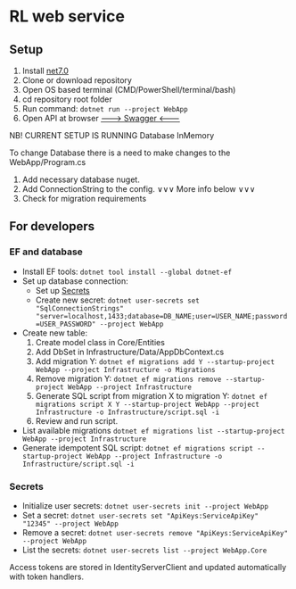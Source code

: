 # RL web service

## Setup
1. Install [net7.0](https://dotnet.microsoft.com/en-us/download/dotnet/7.0)
2. Clone or download repository
3. Open OS based terminal (CMD/PowerShell/terminal/bash)
4. cd repository root folder
5. Run command: `dotnet run --project WebApp`
6. Open API at browser [---> Swagger <---](http://localhost:5220/swagger)

NB! CURRENT SETUP IS RUNNING Database InMemory 

To change Database there is a need to make changes to the WebApp/Program.cs
1. Add necessary database nuget.
2. Add ConnectionString to the config. ∨∨∨ More info below ∨∨∨
3. Check for migration requirements


## For developers

### EF and database
* Install EF tools: `dotnet tool install --global dotnet-ef`
* Set up database connection:
    * Set up [Secrets](#secrets)
    * Create new secret: `dotnet user-secrets set "SqlConnectionStrings" "server=localhost,1433;database=DB_NAME;user=USER_NAME;password=USER_PASSWORD" --project WebApp`
* Create new table:
    1. Create model class in Core/Entities
    2. Add DbSet in Infrastructure/Data/AppDbContext.cs
    3. Add migration Y: `dotnet ef migrations add Y --startup-project WebApp --project Infrastructure -o Migrations`
    4. Remove migration Y: `dotnet ef migrations remove --startup-project WebApp --project Infrastructure`
    5. Generate SQL script from migration X to migration Y: `dotnet ef migrations script X Y --startup-project WebApp --project Infrastructure -o Infrastructure/script.sql -i`
    6. Review and run script.
* List available migrations `dotnet ef migrations list --startup-project WebApp --project Infrastructure`
* Generate idempotent SQL script: `dotnet ef migrations script --startup-project WebApp --project Infrastructure -o Infrastructure/script.sql -i`

### Secrets
* Initialize user secrets: `dotnet user-secrets init --project WebApp`
* Set a secret: `dotnet user-secrets set "ApiKeys:ServiceApiKey" "12345" --project WebApp`
* Remove a secret: `dotnet user-secrets remove "ApiKeys:ServiceApiKey" --project WebApp`
* List the secrets: `dotnet user-secrets list --project WebApp.Core`

Access tokens are stored in IdentityServerClient and updated automatically with token handlers.